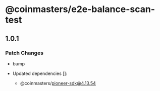# @coinmasters/e2e-balance-scan-test

## 1.0.1

### Patch Changes

- bump

- Updated dependencies []:
  - @coinmasters/pioneer-sdk@4.13.54
